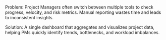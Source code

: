 Problem:
Project Managers often switch between multiple tools to check progress, velocity, and risk metrics. Manual reporting wastes time and leads to inconsistent insights.

Solution:
A single dashboard that aggregates and visualizes project data, helping PMs quickly identify trends, bottlenecks, and workload imbalances.
